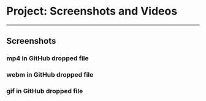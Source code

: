 # Project: Screenshots and Videos
<hr />

## Screenshots


### mp4 in GitHub dropped file



### webm in GitHub dropped file



### gif in GitHub dropped file
